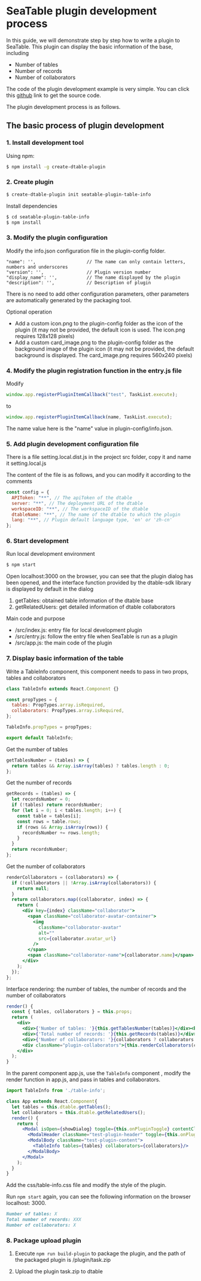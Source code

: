 # SeaTable plugin development process

In this guide, we will demonstrate step by step how to write a plugin to SeaTable. This plugin can display the basic information of the base, including

- Number of tables
- Number of records
- Number of collaborators

The code of the plugin development example is very simple. You can click this [github](https://github.com/seatable/seatable-plugin-table-info) link to get the source code.

The plugin development process is as follows.

## The basic process of plugin development

### 1. Install development tool

Using npm:

```bash
$ npm install -g create-dtable-plugin
```

### 2. Create plugin

```bash
$ create-dtable-plugin init seatable-plugin-table-info
```

Install dependencies

```bash
$ cd seatable-plugin-table-info
$ npm install
```

### 3. Modify the plugin configuration

Modify the info.json configuration file in the plugin-config folder.

```
"name": '',                   // The name can only contain letters, numbers and underscores
"version": '',                // Plugin version number
"display_name": '',           // The name displayed by the plugin
"description": '',            // Description of plugin
```

There is no need to add other configuration parameters, other parameters are automatically generated by the packaging tool.

Optional operation

- Add a custom icon.png to the plugin-config folder as the icon of the plugin (it may not be provided, the default icon is used. The icon.png requires 128x128 pixels)
- Add a custom card_image.png to the plugin-config folder as the background image of the plugin icon (it may not be provided, the default background is displayed. The card_image.png requires 560x240 pixels)

### 4. Modify the plugin registration function in the entry.js file

Modify

```js
window.app.registerPluginItemCallback("test", TaskList.execute);
```

to

```js
window.app.registerPluginItemCallback(name, TaskList.execute);
```

The name value here is the "name" value in plugin-config/info.json.

### 5. Add plugin development configuration file

There is a file setting.local.dist.js in the project src folder, copy it and name it setting.local.js

The content of the file is as follows, and you can modify it according to the comments

```js
const config = {
  APIToken: "**", // The apiToken of the dtable
  server: "**", // The deployment URL of the dtable
  workspaceID: "**", // The workspaceID of the dtable
  dtableName: "**", // The name of the dtable to which the plugin
  lang: "**", // Plugin default language type, 'en' or 'zh-cn'
};
```

### 6. Start development

Run local development environment

```bash
$ npm start
```

Open localhost:3000 on the browser, you can see that the plugin dialog has been opened, and the interface function provided by the dtable-sdk library is displayed by default in the dialog

1. getTables: obtained table information of the dtable base
2. getRelatedUsers: get detailed information of dtable collaborators

Main code and purpose

- /src/index.js: entry file for local development plugin
- /src/entry.js: follow the entry file when SeaTable is run as a plugin
- /src/app.js: the main code of the plugin

### 7. Display basic information of the table

Write a TableInfo component, this component needs to pass in two props, tables and collaborators

```jsx
class TableInfo extends React.Component {}

const propTypes = {
  tables: PropTypes.array.isRequired,
  collaborators: PropTypes.array.isRequired,
};

TableInfo.propTypes = propTypes;

export default TableInfo;
```

Get the number of tables

```js
getTablesNumber = (tables) => {
  return tables && Array.isArray(tables) ? tables.length : 0;
};
```

Get the number of records

```js
getRecords = (tables) => {
  let recordsNumber = 0;
  if (!tables) return recordsNumber;
  for (let i = 0; i < tables.length; i++) {
    const table = tables[i];
    const rows = table.rows;
    if (rows && Array.isArray(rows)) {
      recordsNumber += rows.length;
    }
  }
  return recordsNumber;
};
```

Get the number of collaborators

```jsx
renderCollaborators = (collaborators) => {
  if (!collaborators || !Array.isArray(collaborators)) {
    return null;
  }
  return collaborators.map((collaborator, index) => {
    return (
      <div key={index} className="collaborator">
        <span className="collaborator-avatar-container">
          <img
            className="collaborator-avatar"
            alt=""
            src={collaborator.avatar_url}
          />
        </span>
        <span className="collaborator-name">{collaborator.name}</span>
      </div>
    );
  });
};
```

Interface rendering: the number of tables, the number of records and the number of collaborators

```jsx
render() {
  const { tables, collaborators } = this.props;
  return (
    <div>
      <div>{'Number of tables: '}{this.getTablesNumber(tables)}</div><br/>
      <div>{'Total number of records: '}{this.getRecords(tables)}</div><br/>
      <div>{'Number of collaborators: '}{collaborators ? collaborators.length : 0}</div><br/>
      <div className="plugin-collaborators">{this.renderCollaborators(collaborators)}</div>
    </div>
  );
}
```

In the parent component app.js, use the `TableInfo` component , modify the render function in app.js, and pass in tables and collaborators.

```jsx
import TableInfo from './table-info';

class App extends React.Component{
  let tables = this.dtable.getTables();
  let collaborators = this.dtable.getRelatedUsers();
  render() {
    return (
      <Modal isOpen={showDialog} toggle={this.onPluginToggle} contentClassName="dtable-plugin plugin-container" size='lg'>
        <ModalHeader className="test-plugin-header" toggle={this.onPluginToggle}>{'Plugin'}</ModalHeader>
        <ModalBody className="test-plugin-content">
          <TableInfo tables={tables} collaborators={collaborators}/>
        </ModalBody>
      </Modal>
    );
  }
}
```

Add the css/table-info.css file and modify the style of the plugin.

Run `npm start` again, you can see the following information on the browser localhost: 3000.

```md
Number of tables: X
Total number of records: XXX
Number of collaborators: X
```

### 8. Package upload plugin

1. Execute `npm run build-plugin` to package the plugin, and the path of the packaged plugin is /plugin/task.zip

2. Upload the plugin task.zip to dtable
